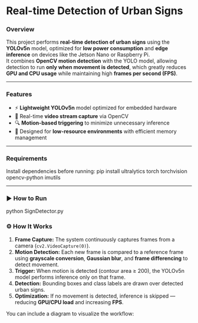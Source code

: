 # Real-time Detection of Urban Signs

### Overview
This project performs **real-time detection of urban signs** using the **YOLOv5n** model, optimized for **low power consumption** and **edge inference** on devices like the Jetson Nano or Raspberry Pi.  
It combines **OpenCV motion detection** with the YOLO model, allowing detection to run **only when movement is detected**, which greatly reduces **GPU and CPU usage** while maintaining high **frames per second (FPS)**.

---

### Features
- ⚡ **Lightweight YOLOv5n** model optimized for embedded hardware  
- 🎥 Real-time **video stream capture** via OpenCV  
- 🔍 **Motion-based triggering** to minimize unnecessary inference  
- 💾 Designed for **low-resource environments** with efficient memory management  

---

### Requirements
Install dependencies before running:
pip install ultralytics torch torchvision opencv-python imutils


---

### ▶️ How to Run
python SignDetector.py

### ⚙️ How It Works
1. **Frame Capture:** The system continuously captures frames from a camera (`cv2.VideoCapture(0)`).  
2. **Motion Detection:** Each new frame is compared to a reference frame using **grayscale conversion**, **Gaussian blur**, and **frame differencing** to detect movement.  
3. **Trigger:** When motion is detected (contour area ≥ 200), the YOLOv5n model performs inference only on that frame.  
4. **Detection:** Bounding boxes and class labels are drawn over detected urban signs.  
5. **Optimization:** If no movement is detected, inference is skipped — reducing **GPU/CPU load** and increasing **FPS**.  

You can include a diagram to visualize the workflow:
